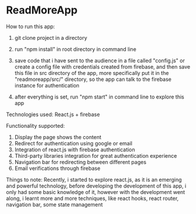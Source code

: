 # ReadMoreApp
How to run this app:
1. git clone project in a directory

2. run "npm install" in root directory in command line 

3. save code that i have sent to the audience in a file called "config.js" or create a config file with credentials created from firebase, and then save this file in src directory of the app, more specifically put it in the "readmoreapp/src/" directory, so the app can talk to the firebase instance for authentication

4. after everything is set, run "npm start" in command line to explore this app

Technologies used:
React.js + firebase


Functionality supported:
1. Display the page shows the content
2. Redirect  for authentication using google or email 
3. Integration of react.js with firebase authentication
4. Third-party libraries integration for great authentication experience
5. Navigation bar for redirecting between different pages
6. Email verifications through firebase

Things to note:
Recently, i started to explore react.js, as it is an emerging and powerful technology, before developing the development of this app, i only had some basic knowledge of it, however with the development went along, i learnt more and more techniques, like react hooks, react router, navigation bar, some state management
